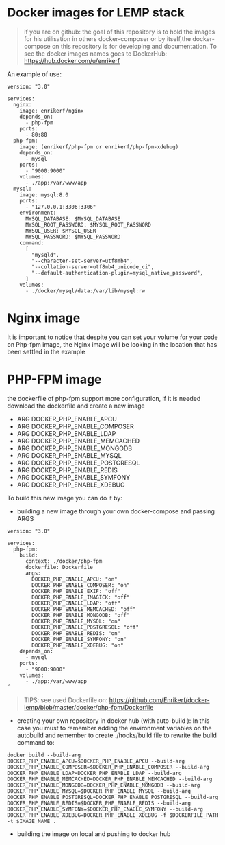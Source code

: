 # Docker images for LEMP stack

>if you are on github: the goal of this repository is to hold the images for his utilisation in others docker-composer or by itself,the docker-compose on this repository is for developing and documentation. To see the docker images names goes to DockerHub: https://hub.docker.com/u/enrikerf

An example of use:

```
version: "3.0"

services:
  nginx:
    image: enrikerf/nginx
    depends_on:
      - php-fpm
    ports:
      - 80:80
  php-fpm:
    image: (enrikerf/php-fpm or enrikerf/php-fpm-xdebug)
    depends_on:
      - mysql
    ports:
      - "9000:9000"
    volumes:
      - ./app:/var/www/app
  mysql:
    image: mysql:8.0
    ports:
      - "127.0.0.1:3306:3306"
    environment:
      MYSQL_DATABASE: $MYSQL_DATABASE
      MYSQL_ROOT_PASSWORD: $MYSQL_ROOT_PASSWORD
      MYSQL_USER: $MYSQL_USER
      MYSQL_PASSWORD: $MYSQL_PASSWORD
    command:
      [
        "mysqld",
        "--character-set-server=utf8mb4",
        "--collation-server=utf8mb4_unicode_ci",
        "--default-authentication-plugin=mysql_native_password",
      ]
    volumes:
      - ./docker/mysql/data:/var/lib/mysql:rw
```

Nginx image
===========

It is important to notice that despite you can set your volume for your code on Php-fpm image, the Nginx image will be looking in the location that has been settled in the example

PHP-FPM image
=============
the dockerfile of php-fpm support more configuration, if it is needed download the dockerfile and create a new image
* ARG DOCKER_PHP_ENABLE_APCU
* ARG DOCKER_PHP_ENABLE_COMPOSER
* ARG DOCKER_PHP_ENABLE_LDAP
* ARG DOCKER_PHP_ENABLE_MEMCACHED
* ARG DOCKER_PHP_ENABLE_MONGODB
* ARG DOCKER_PHP_ENABLE_MYSQL
* ARG DOCKER_PHP_ENABLE_POSTGRESQL
* ARG DOCKER_PHP_ENABLE_REDIS
* ARG DOCKER_PHP_ENABLE_SYMFONY
* ARG DOCKER_PHP_ENABLE_XDEBUG

To build this new image you can do it by:
* building a new image through your own docker-compose and passing ARGS

```
version: "3.0"

services:
  php-fpm:
    build:
      context: ./docker/php-fpm
      dockerfile: Dockerfile
      args:
        DOCKER_PHP_ENABLE_APCU: "on"
        DOCKER_PHP_ENABLE_COMPOSER: "on"
        DOCKER_PHP_ENABLE_EXIF: "off"
        DOCKER_PHP_ENABLE_IMAGICK: "off"
        DOCKER_PHP_ENABLE_LDAP: "off"
        DOCKER_PHP_ENABLE_MEMCACHED: "off"
        DOCKER_PHP_ENABLE_MONGODB: "off"
        DOCKER_PHP_ENABLE_MYSQL: "on"
        DOCKER_PHP_ENABLE_POSTGRESQL: "off"
        DOCKER_PHP_ENABLE_REDIS: "on"
        DOCKER_PHP_ENABLE_SYMFONY: "on"
        DOCKER_PHP_ENABLE_XDEBUG: "on"
    depends_on:
      - mysql
    ports:
      - "9000:9000"
    volumes:
      - ./app:/var/www/app
´
```

> TIPS: see used Dockerfile on: https://github.com/Enrikerf/docker-lemp/blob/master/docker/php-fpm/Dockerfile

* creating your own repository in docker hub (with auto-build ): In this case you must to remember adding the environment variables on the autobuild and remember to create ./hooks/build file to rewrite the build command to:

```
docker build --build-arg DOCKER_PHP_ENABLE_APCU=$DOCKER_PHP_ENABLE_APCU --build-arg DOCKER_PHP_ENABLE_COMPOSER=$DOCKER_PHP_ENABLE_COMPOSER --build-arg DOCKER_PHP_ENABLE_LDAP=DOCKER_PHP_ENABLE_LDAP --build-arg DOCKER_PHP_ENABLE_MEMCACHED=DOCKER_PHP_ENABLE_MEMCACHED --build-arg DOCKER_PHP_ENABLE_MONGODB=DOCKER_PHP_ENABLE_MONGODB --build-arg DOCKER_PHP_ENABLE_MYSQL=$DOCKER_PHP_ENABLE_MYSQL --build-arg DOCKER_PHP_ENABLE_POSTGRESQL=DOCKER_PHP_ENABLE_POSTGRESQL --build-arg DOCKER_PHP_ENABLE_REDIS=$DOCKER_PHP_ENABLE_REDIS --build-arg DOCKER_PHP_ENABLE_SYMFONY=$DOCKER_PHP_ENABLE_SYMFONY --build-arg DOCKER_PHP_ENABLE_XDEBUG=DOCKER_PHP_ENABLE_XDEBUG -f $DOCKERFILE_PATH -t $IMAGE_NAME .
```

* building the image on local and pushing to docker hub


